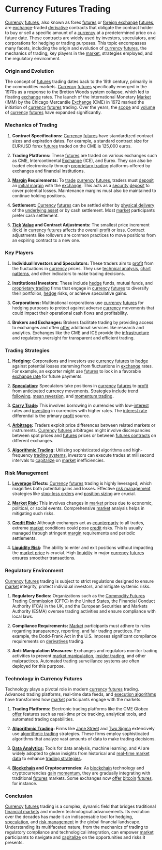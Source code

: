 # Currency Futures Trading

[Currency](../c/currency.md) [futures](../f/futures.md), also known as forex [futures](../f/futures.md) or [foreign exchange](../f/foreign_exchange.md) [futures](../f/futures.md), are [exchange](../e/exchange.md)-traded [derivative](../d/derivative.md) contracts that obligate the contract holder to buy or sell a specific amount of a [currency](../c/currency.md) at a predetermined price on a future date. These contracts are widely used by investors, speculators, and corporations for hedging or trading purposes. This topic encompasses many facets, including the origin and evolution of [currency](../c/currency.md) [futures](../f/futures.md), the mechanics of trading, key players in the [market](../m/market.md), strategies employed, and the regulatory environment.

### Origin and Evolution

The concept of [futures](../f/futures.md) trading dates back to the 19th century, primarily in the commodities markets. [Currency](../c/currency.md) [futures](../f/futures.md) specifically emerged in the 1970s as a response to the Bretton Woods system collapse, which led to floating [exchange](../e/exchange.md) rates. The launch of the International Monetary [Market](../m/market.md) (IMM) by the Chicago Mercantile [Exchange](../e/exchange.md) (CME) in 1972 marked the initiation of [currency](../c/currency.md) [futures](../f/futures.md) trading. Over the years, the [scope](../s/scope.md) and [volume](../v/volume.md) of [currency](../c/currency.md) [futures](../f/futures.md) have expanded significantly.

### Mechanics of Trading

1. **Contract Specifications:**
   [Currency](../c/currency.md) [futures](../f/futures.md) have standardized contract sizes and expiration dates. For example, a standard contract size for EUR/USD forex [futures](../f/futures.md) traded on the CME is 125,000 euros.
   
2. **Trading Platforms:**
   These [futures](../f/futures.md) are traded on various exchanges such as CME, Intercontinental [Exchange](../e/exchange.md) (ICE), and Eurex. They can also be traded electronically through [proprietary trading](../p/proprietary_trading.md) platforms offered by exchanges and financial institutions.

3. **[Margin](../m/margin.md) Requirements:**
   To [trade](../t/trade.md) [currency](../c/currency.md) [futures](../f/futures.md), traders must [deposit](../d/deposit.md) an [initial margin](../i/initial_margin.md) with the [exchange](../e/exchange.md). This acts as a [security](../s/security.md) [deposit](../d/deposit.md) to cover potential losses. Maintenance margins must also be maintained to continue holding positions.

4. **Settlement:**
   [Currency](../c/currency.md) [futures](../f/futures.md) can be settled either by [physical delivery](../p/physical_delivery_in_trading.md) of the [underlying asset](../u/underlying_asset.md) or by cash settlement. Most [market](../m/market.md) participants prefer cash settlement.

5. **[Tick](../t/tick.md) [Value](../v/value.md) and Contract Adjustments:**
   The smallest price increment ([tick](../t/tick.md)) in [currency](../c/currency.md) [futures](../f/futures.md) affects the overall [profit](../p/profit.md) or loss. Contract adjustments like rollovers are common practices to move positions from an expiring contract to a new one.

### Key Players

1. **Individual Investors and Speculators:**
   These traders aim to [profit](../p/profit.md) from the fluctuations in [currency](../c/currency.md) prices. They use [technical analysis](../t/technical_analysis.md), [chart patterns](../c/chart_patterns.md), and other indicators to make trading decisions.

2. **Institutional Investors:**
   These include [hedge](../h/hedge.md) funds, mutual funds, and [proprietary trading](../p/proprietary_trading.md) firms that engage in [currency](../c/currency.md) [futures](../f/futures.md) to diversify their portfolios, [hedge](../h/hedge.md) risks, or achieve speculative gains.

3. **Corporations:**
   Multinational corporations use [currency](../c/currency.md) [futures](../f/futures.md) for hedging purposes to protect against adverse [currency](../c/currency.md) movements that could impact their operational cash flows and profitability.

4. **Brokers and Exchanges:**
   Brokers facilitate trading by providing access to exchanges and often [offer](../o/offer.md) additional services like research and analytics. Exchanges like the CME and ICE provide the [infrastructure](../i/infrastructure.md) and regulatory oversight for transparent and efficient trading.

### Trading Strategies

1. **Hedging:**
   Corporations and investors use [currency](../c/currency.md) [futures](../f/futures.md) to [hedge](../h/hedge.md) against potential losses stemming from fluctuations in [exchange](../e/exchange.md) rates. For example, an exporter might use [futures](../f/futures.md) to lock in a favorable [exchange rate](../e/exchange_rate.md) for future payments.

2. **[Speculation](../s/speculation.md):**
   Speculators take positions in [currency](../c/currency.md) [futures](../f/futures.md) to [profit](../p/profit.md) from anticipated [currency](../c/currency.md) movements. Strategies include [trend following](../t/trend_following.md), [mean reversion](../m/mean_reversion.md), and [momentum trading](../m/momentum_trading.md).

3. **[Carry Trade](../c/carry_trade.md):**
   This involves borrowing in currencies with low-[interest](../i/interest.md) rates and [investing](../i/investing.md) in currencies with higher rates. The [interest rate](../i/interest_rate.md) differential is the primary [profit](../p/profit.md) source.

4. **[Arbitrage](../a/arbitrage.md):**
   Traders exploit price differences between related markets or instruments. [Currency](../c/currency.md) [futures](../f/futures.md) arbitrages might involve discrepancies between spot prices and [futures](../f/futures.md) prices or between [futures contracts](../f/futures_contracts.md) on different exchanges.

5. **[Algorithmic Trading](../a/algorithmic_trading.md):**
   Utilizing sophisticated algorithms and high-frequency [trading systems](../t/trading_systems.md), investors can execute trades at millisecond intervals to [capitalize](../c/capitalize.md) on [market](../m/market.md) inefficiencies.

### Risk Management

1. **[Leverage](../l/leverage.md) Effects:**
   [Currency](../c/currency.md) [futures](../f/futures.md) trading is highly leveraged, which magnifies both potential gains and losses. Effective [risk management](../r/risk_management.md) strategies like [stop-loss orders](../s/stop-loss_orders.md) and [position sizing](../p/position_sizing.md) are crucial.

2. **[Market Risk](../m/market_risk.md):**
   This involves changes in [market](../m/market.md) prices due to economic, political, or social events. Comprehensive [market](../m/market.md) analysis helps in mitigating such risks.

3. **[Credit Risk](../c/credit_risk.md):**
   Although exchanges act as [counterparty](../c/counterparty.md) to all trades, extreme [market](../m/market.md) conditions could pose [credit](../c/credit.md) risks. This is usually managed through stringent [margin](../m/margin.md) requirements and periodic settlements.

4. **[Liquidity Risk](../l/liquidity_risk.md):**
   The ability to enter and exit positions without impacting the [market price](../m/market_price.md) is crucial. High [liquidity](../l/liquidity.md) in major [currency](../c/currency.md) [futures](../f/futures.md) ensures smoother transactions.

### Regulatory Environment

[Currency](../c/currency.md) [futures](../f/futures.md) trading is subject to strict regulations designed to ensure [market](../m/market.md) integrity, protect individual investors, and mitigate systemic risks.

1. **Regulatory Bodies:**
   Organizations such as the [Commodity Futures](../c/commodity_futures.md) Trading [Commission](../c/commission.md) (CFTC) in the United States, the Financial Conduct Authority (FCA) in the UK, and the European Securities and Markets Authority (ESMA) oversee trading activities and ensure compliance with local laws.

2. **Compliance Requirements:**
   [Market](../m/market.md) participants must adhere to rules regarding [transparency](../t/transparency.md), reporting, and fair trading practices. For example, the Dodd-Frank Act in the U.S. imposes significant compliance requirements on [derivatives](../d/derivatives.md) trading.

3. **Anti-Manipulation Measures:**
   Exchanges and regulators monitor trading activities to prevent [market manipulation](../m/market_manipulation.md), [insider trading](../i/insider.md), and other malpractices. Automated trading surveillance systems are often deployed for this purpose.

### Technology in Currency Futures

Technology plays a pivotal role in modern [currency](../c/currency.md) [futures](../f/futures.md) trading. Advanced trading platforms, real-time data feeds, and [execution algorithms](../e/execution_algorithms.md) have transformed how [market](../m/market.md) participants engage with the markets.

1. **Trading Platforms:**
   Electronic trading platforms like the CME Globex [offer](../o/offer.md) features such as real-time price tracking, analytical tools, and automated trading capabilities.

2. **[Algorithmic Trading](../a/algorithmic_trading.md):**
   Firms like [Jane Street](https://www.janestreet.com/) and [Two Sigma](https://www.twosigma.com/) extensively use [algorithmic trading](../a/algorithmic_trading.md) strategies. These firms employ sophisticated algorithms that analyze vast amounts of data to make trading decisions.

3. **[Data Analytics](../d/data_analytics.md):**
   Tools for data analysis, machine learning, and AI are widely adopted to glean insights from historical and [real-time market data](../r/real-time_market_data.md) to enhance [trading strategies](../t/trading_strategies.md).

4. **[Blockchain](../b/blockchain_in_trading.md) and Cryptocurrencies:**
   As [blockchain](../b/blockchain_in_trading.md) technology and cryptocurrencies [gain](../g/gain.md) [momentum](../m/momentum.md), they are gradually integrating with traditional [futures](../f/futures.md) markets. Some exchanges now [offer](../o/offer.md) [bitcoin](../b/bitcoin.md) [futures](../f/futures.md), for instance.

### Conclusion

[Currency](../c/currency.md) [futures](../f/futures.md) trading is a complex, dynamic field that bridges traditional [financial markets](../f/financial_market.md) and modern technological advancements. Its evolution over the decades has made it an indispensable tool for hedging, [speculation](../s/speculation.md), and [risk management](../r/risk_management.md) in the global financial landscape. Understanding its multifaceted nature, from the mechanics of trading to regulatory compliance and technological integration, can empower [market](../m/market.md) participants to navigate and [capitalize](../c/capitalize.md) on the opportunities and risks it presents.